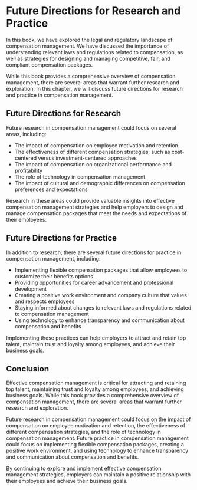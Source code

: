# Future Directions for Research and Practice

In this book, we have explored the legal and regulatory landscape of compensation management. We have discussed the importance of understanding relevant laws and regulations related to compensation, as well as strategies for designing and managing competitive, fair, and compliant compensation packages.

While this book provides a comprehensive overview of compensation management, there are several areas that warrant further research and exploration. In this chapter, we will discuss future directions for research and practice in compensation management.

Future Directions for Research
------------------------------

Future research in compensation management could focus on several areas, including:

* The impact of compensation on employee motivation and retention
* The effectiveness of different compensation strategies, such as cost-centered versus investment-centered approaches
* The impact of compensation on organizational performance and profitability
* The role of technology in compensation management
* The impact of cultural and demographic differences on compensation preferences and expectations

Research in these areas could provide valuable insights into effective compensation management strategies and help employers to design and manage compensation packages that meet the needs and expectations of their employees.

Future Directions for Practice
------------------------------

In addition to research, there are several future directions for practice in compensation management, including:

* Implementing flexible compensation packages that allow employees to customize their benefits options
* Providing opportunities for career advancement and professional development
* Creating a positive work environment and company culture that values and respects employees
* Staying informed about changes to relevant laws and regulations related to compensation management
* Using technology to enhance transparency and communication about compensation and benefits

Implementing these practices can help employers to attract and retain top talent, maintain trust and loyalty among employees, and achieve their business goals.

Conclusion
----------

Effective compensation management is critical for attracting and retaining top talent, maintaining trust and loyalty among employees, and achieving business goals. While this book provides a comprehensive overview of compensation management, there are several areas that warrant further research and exploration.

Future research in compensation management could focus on the impact of compensation on employee motivation and retention, the effectiveness of different compensation strategies, and the role of technology in compensation management. Future practice in compensation management could focus on implementing flexible compensation packages, creating a positive work environment, and using technology to enhance transparency and communication about compensation and benefits.

By continuing to explore and implement effective compensation management strategies, employers can maintain a positive relationship with their employees and achieve their business goals.
